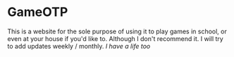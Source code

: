 # GameOTP
This is a website for the sole purpose of using it to play games in school, or even at your house if you'd like to. Although I don't recommend it. I will try to add updates weekly / monthly. *I have a life too*
